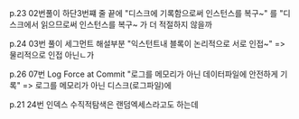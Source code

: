 p.23 02번풀이 하단3번쨰 줄 끝에 "디스크에 기록함으로써 인스턴스를 복구~" 를 
"디스크에서 읽으므로써 인스턴스를 복구~ 가 더 적절하지 않을까

p.24 03번 풀이 세그먼트 해설부분
"익스턴트내 블록이 논리적으로 서로 인접~" => 물리적으로 인접 아닌ㄴ가

p.26 07번 Log Force at Commit
"로그를 메모리가 아닌 데이터파일에 안전하게 기록" => 로그를 메모리가 아닌 디스크(로그파일)에 

p.21 24번
인덱스 수직적탐색은 랜덤엑세스라고도 하는데 




